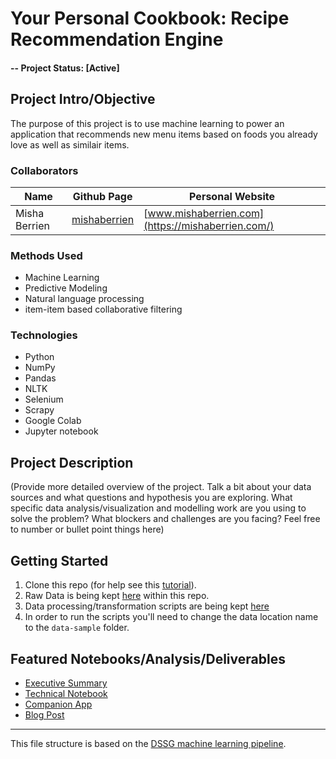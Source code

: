 # Your Personal Cookbook: Recipe Recommendation Engine

#### -- Project Status: [Active]

## Project Intro/Objective
The purpose of this project is to use machine learning to power an application that recommends new menu items based on foods you already love as well as similair items.

### Collaborators
|Name     |  Github Page   |  Personal Website  |
|---------|-----------------|--------------------|
|Misha Berrien | [mishaberrien](https://github.com/mishaberrien)| [www.mishaberrien.com](https://mishaberrien.com/)  |

### Methods Used
* Machine Learning
* Predictive Modeling
* Natural language processing
* item-item based collaborative filtering

### Technologies
* Python
* NumPy
* Pandas
* NLTK
* Selenium
* Scrapy 
* Google Colab
* Jupyter notebook

## Project Description
(Provide more detailed overview of the project.  Talk a bit about your data sources and what questions and hypothesis you are exploring. What specific data analysis/visualization and modelling work are you using to solve the problem? What blockers and challenges are you facing?  Feel free to number or bullet point things here)


## Getting Started
1. Clone this repo (for help see this [tutorial](https://help.github.com/articles/cloning-a-repository/)).
2. Raw Data is being kept [here](https://github.com/mishaberrien/recipe_recommendation_system/tree/master/data-sample) within this repo.
3. Data processing/transformation scripts are being kept [here](https://github.com/mishaberrien/recipe_recommendation_system/tree/master/results)
4. In order to run the scripts you'll need to change the data location name to the ```data-sample``` folder. 

## Featured Notebooks/Analysis/Deliverables
* [Executive Summary](https://github.com/mishaberrien/recipe_recommendation_system/blob/master/executive-summary-recipe-recommendations.pdf)
* [Technical Notebook](https://mishaberrien.com/recipe_recommendation_system/)
* [Companion App](https://github.com/mishaberrien/your_personal_cookbook_webapp)
* [Blog Post](#)

---

This file structure is based on the [DSSG machine learning pipeline](https://github.com/dssg/hitchhikers-guide/tree/master/sources/curriculum/0_before_you_start/pipelines-and-project-workflow).

